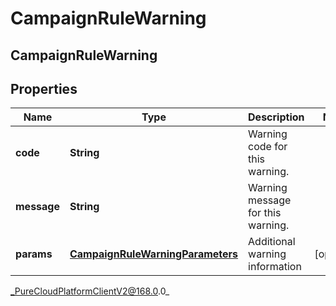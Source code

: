 # CampaignRuleWarning

## CampaignRuleWarning

## Properties

|Name | Type | Description | Notes|
|------------ | ------------- | ------------- | -------------|
| **code** | **String** | Warning code for this warning. | |
| **message** | **String** | Warning message for this warning. | |
| **params** | [**CampaignRuleWarningParameters**](CampaignRuleWarningParameters) | Additional warning information | [optional] |



_PureCloudPlatformClientV2@168.0.0_
